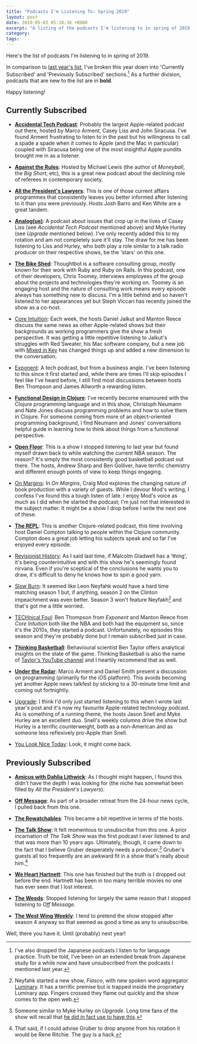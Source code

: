 ```yaml
---
title: "Podcasts I'm Listening To: Spring 2019"
layout: post
date: 2019-05-03 05:18:36 +0900
excerpt: "A listing of the podcasts I'm listening to in spring of 2019."
category: 
tags: 
---
```


Here's the list of podcasts I'm listening to in spring of 2019.

In comparison to [last year's list][2018], I've broken this year down into 'Currently Subscribed' and 'Previously Subscribed' sections.[^1] As a further division, podcasts that are new to the list are in **bold**.

Happy listening!

[2018]: http://articles.inqk.net/2018/05/24/podcasts-spring-2018.html

## Currently Subscribed

* [**Accidental Tech Podcast**](http://atp.fm/): Probably the largest Apple-related podcast out there, hosted by Marco Arment, Casey Liss and John Siracusa. I've found Arment frustrating to listen to in the past but his willingness to call a spade a spade when it comes to Apple (and the Mac in particular) coupled with Siracusa being one of the most insightful Apple pundits brought me in as a listener.

* [**Against the Rules**](https://atrpodcast.com/): Hosted by Michael Lewis (the author of _Moneyball_, the _Big Short_, etc), this is a great new podcast about the declining role of referees in contemporary society.

* [**All the President's Lawyers**](https://www.kcrw.com/news/shows/lrc-presents-all-the-presidents-lawyers): This is one of those current affairs programmes that consistently leaves you better informed after listening to it than you were previously. Hosts Josh Barro and Ken White are a great tandem.  

* [**Analog(ue)**](https://www.relay.fm/analogue): A podcast about issues that crop up in the lives of Casey Liss (see _Accidental Tech Podcast_ mentioned above) and Myke Hurley (see _Upgrade_ mentioned below). I've only recently added this to my rotation and am not completely sure it'll stay. The draw for me has been listening to Liss and Hurley, who both play a role similar to a talk radio producer on their respective shows, be the 'stars' on this one.

* [**The Bike Shed**](http://bikeshed.fm/): Thoughtbot is a software consulting group, mostly known for their work with Ruby and Ruby on Rails. In this podcast, one of their developers, Chris Toomey, interviews employees of the group about the projects and technologies they're working on. Toomey is an engaging host and the nature of consulting work means every episode always has something new to discuss. I'm a little behind and so haven't listened to her appearances yet but Steph Viccari has recently joined the show as a co-host.

* [Core Intuition](http://coreint.org/): Each week, the hosts Daniel Jalkut and Manton Reece discuss the same news as other Apple-related shows but their backgrounds as working programmers give the show a fresh perspective. It was getting a little repetitive listening to Jalkut's struggles with Red Sweater, his Mac software company, but a new job with [Mixed in Key](https://mixedinkey.com) has changed things up and added a new dimension to the conversation.

* [Exponent](https://exponent.fm/): A tech podcast, but from a business angle. I've been listening to this since it first started and, while there are times I'll skip episodes I feel like I've heard before, I still find most discussions between hosts Ben Thompson and James Allworth a rewarding listen.

* [**Functional Design in Clojure**](https://clojuredesign.club/): I've recently become enamoured with the Clojure programming language and in this show, Christoph Neumann and Nate Jones discuss programming problems and how to solve them in Clojure. For someone coming from more of an object-oriented programming background, I find Neumann and Jones' conversations helpful guide in learning how to think about things from a functional perspective.

* [**Open Floor**](https://www.si.com/podcasts): This is a show I stopped listening to last year but found myself drawn back to while watching the current NBA season. The reason? It's simply the most consistently good basketball podcast out there. The hosts, Andrew Sharp and Ben Golliver, have terrific chemistry and different enough points of view to keep things engaging.

* [On Margins](https://craigmod.com/onmargins/): In _On Margins_, Craig Mod explores the changing nature of book production with a variety of guests. While I devour Mod's writing, I confess I've found this a tough listen of late. I enjoy Mod's voice as much as I did when he started the podcast; I'm just not that interested in the subject matter. It might be a show I drop before I write the next one of these.

* [**The REPL**](https://www.therepl.net/): This is another Clojure-related podcast, this time involving host Daniel Compton talking to people within the Clojure community. Compton does a great job letting his subjects speak and so far I've enjoyed every episode.

* [Revisionist History](http://revisionisthistory.com/): As I said last time, if Malcolm Gladwell has a 'thing', it's being counterintuitive and with this show he's seemingly found nirvana. Even if you're sceptical of the conclusions he wants you to draw, it's difficult to deny he knows how to spin a good yarn.

* [Slow Burn](https://slate.com/slow-burn): It seemed like Leon Neyfahk would have a hard time matching season 1 but, if anything, season 2 on the Clinton impeachment was even better. Season 3 won't feature Neyfakh[^2] and that's got me a little worried.

* [TECHnical Foul](http://technicalfoul.fm/):  Ben Thompson from _Exponent_ and Manton Reece from _Core Intuition_ both like the NBA and both had the equipment so, since it's the 2010s, they started a podcast. Unfortunately, no episodes this season and they're probably done but I remain subscribed just in case.

* [**Thinking Basketball**](http://www.backpicks.com/): Behavioural scientist Ben Taylor offers analytical insights on the state of the game. Thinking Basketball is also the name of [Taylor's YouTube channel](https://www.youtube.com/channel/UC3HPbvB6f58X_7SMIp6OPYw/videos) and I heartily recommend that as well.

* [**Under the Radar**](https://www.relay.fm/radar): Marco Arment and Daniel Smith present a discussion on programming (primarily for the iOS platform). This avoids becoming yet another Apple news talkfest by sticking to a 30-minute time limit and coming out fortnightly.

* [Upgrade](https://www.relay.fm/upgrade): I think I'd only just started listening to this when I wrote last year's post and it's now my favourite Apple-related technology podcast. As is something of a running theme, the hosts Jason Snell and Myke Hurley are an excellent duo. Snell's weekly columns drive the show but Hurley is a terrific counterweight, both as a non-American and as someone less reflexively pro-Apple than Snell.

* [You Look Nice Today](http://youlooknicetoday.com/): Look, it might come back.

## Previously Subscribed

* [**Amicus with Dahlia Lithwick**](https://slate.com/podcasts/amicus): As I thought might happen, I found this didn't have the depth I was looking for (the niche has somewhat been filled by _All the President's Lawyers_).

* [**Off Message**](https://www.politico.com/podcasts/off-message): As part of a broader retreat from the 24-hour news cycle, I pulled back from this one.

* [**The Rewatchables**](https://www.theringer.com/the-rewatchables): This became a bit repetitive in terms of the hosts.

* [**The Talk Show**](https://daringfireball.net/thetalkshow/): It felt momentous to unsubscribe from this one. A prior incarnation of _The Talk Show_ was the first podcast I ever listened to and that was more than 10 years ago. Ultimately, though, it came down to the fact that I believe Gruber desperately needs a producer.[^3] Gruber's guests all too frequently are an awkward fit in a show that's really about him.[^4]

* [**We Heart Hartnett**](https://twitter.com/hearthartnett/): This one has finished but the truth is I dropped out before the end. Hartnett has been in too many terrible movies no one has ever seen that I lost interest.

* [**The Weeds**](https://www.vox.com/the-weeds): Stopped listening for largely the same reason that I stopped listening to _Off Message_.

* [**The West Wing Weekly**](http://thewestwingweekly.com/): I tend to pretend the show stopped after season 4 anyway so that seemed as good a time as any to unsubscribe.

Well, there you have it. Until (probably) next year!

[^1]: I've also dropped the Japanese podcasts I listen to for language practice. Truth be told, I've been on an extended break from Japanese study for a while now and have unsubscribed from the podcasts I mentioned last year.

[^2]: Neyfahk started a new show, _Fiasco_, with new spoken word aggregator [Luminary](https://luminarypodcasts.com/). It has a terrific premise but is trapped inside the proprietary Luminary app. Fingers crossed they flame out quickly and the show comes to the open web.

[^3]: Someone similar to Myke Hurley on _Upgrade_. Long time fans of the show will recall that [he did in fact use to have this](http://5by5.tv/talkshow).

[^4]: That said, if I could advise Gruber to drop anyone from his rotation it would be Rene Ritchie. The guy is a hack.